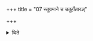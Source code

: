+++
title = "07 स्तूयमाने च चतुर्होतारञ्"

+++

<details><summary>थिते</summary>

स्तूयमाने च चतुर्होतारं जपति ७
</details>
